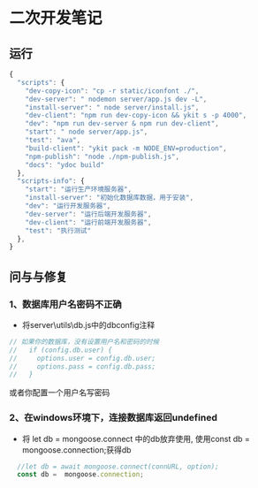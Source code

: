 # 二次开发笔记
## 运行
```javascript
{
  "scripts": {
    "dev-copy-icon": "cp -r static/iconfont ./",
    "dev-server": " nodemon server/app.js dev -L",
    "install-server": " node server/install.js",
    "dev-client": "npm run dev-copy-icon && ykit s -p 4000",
    "dev": "npm run dev-server & npm run dev-client",
    "start": " node server/app.js",
    "test": "ava",
    "build-client": "ykit pack -m NODE_ENV=production",
    "npm-publish": "node ./npm-publish.js",
    "docs": "ydoc build"
  },
  "scripts-info": {
    "start": "运行生产环境服务器",
    "install-server": "初始化数据库数据，用于安装",
    "dev": "运行开发服务器",
    "dev-server": "运行后端开发服务器",
    "dev-client": "运行前端开发服务器",
    "test": "执行测试"
  },
}
```
## 问与与修复
### 1、数据库用户名密码不正确
- 将server\utils\db.js中的dbconfig注释
```javascript
// 如果你的数据库，没有设置用户名和密码的时候
//   if (config.db.user) {
//     options.user = config.db.user;
//     options.pass = config.db.pass;
//   }
```
或者你配置一个用户名写密码
### 2、在windows环境下，连接数据库返回undefined
- 将 let db = mongoose.connect 中的db放弃使用, 使用const db =  mongoose.connection;获得db
```javascript
  //let db = await mongoose.connect(connURL, option);
  const db =  mongoose.connection;
```
